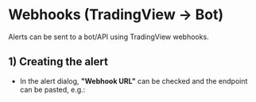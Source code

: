 # Webhooks (TradingView → Bot)

Alerts can be sent to a bot/API using TradingView webhooks.

## 1) Creating the alert
- In the alert dialog, **"Webhook URL"** can be checked and the endpoint can be pasted, e.g.:
